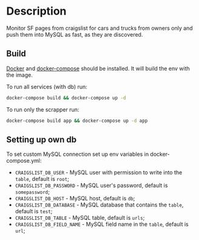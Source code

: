 # Description 

Monitor SF pages from craigslist for cars and trucks from owners only
and push them into MySQL as fast, as they are discovered.  

## Build

[Docker](https://docs.docker.com/engine/install/) and [docker-compose](https://docs.docker.com/compose/install/) should be installed.
It will build the env with the image.

To run all services (with db) run:

```bash
docker-compose build && docker-compose up -d
```

To run only the scrapper run:

```bash
docker-compose build app && docker-compose up -d app
```

## Setting up own db

To set custom MySQL connection set up env variables in docker-compose.yml: 

- `CRAIGSLIST_DB_USER` - MySQL user with permission to write into the `table`, default is `root`;
- `CRAIGSLIST_DB_PASSWORD` - MySQL user's password, default is `somepassword`;
- `CRAIGSLIST_DB_HOST` - MySQL host, default is `db`;
- `CRAIGSLIST_DB_DATABASE` - MySQL database that contains the `table`, default is `test`;
- `CRAIGSLIST_DB_TABLE` - MySQL table, default is `urls`;
- `CRAIGSLIST_DB_FIELD_NAME` - MySQL field name in the `table`, default is `url`;